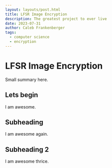 ```yaml
---
layout: layouts/post.html
title: LFSR Image Encryption
description: The greatest project to ever live
date: 2023-07-31
author: Caleb Frankenberger
tags:
  - computer science
  - encryption
---
```


<!-- prettier-ignore -->
# LFSR Image Encryption

Small summary here.

## Lets begin

I am awesome.

## Subheading

I am awesome again.

## Subheading 2

I am awesome thrice.
